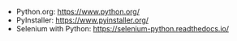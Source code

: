 * Python.org: https://www.python.org/
* PyInstaller: https://www.pyinstaller.org/
* Selenium with Python: https://selenium-python.readthedocs.io/
